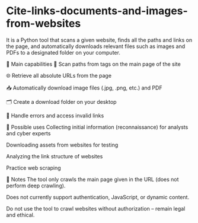 # Cite-links-documents-and-images-from-websites
It is a Python tool that scans a given website, finds all the paths and links on the page, and automatically downloads relevant files such as images and PDFs to a designated folder on your computer.

🚀 Main capabilities
🔎 Scan paths from  tags on the main page of the site

🌐 Retrieve all absolute URLs from the page

📥 Automatically download image files (.jpg, .png, etc.) and PDF

🗂 Create a download folder on your desktop

📛 Handle errors and access invalid links

🧱 Possible uses
Collecting initial information (reconnaissance) for analysts and cyber experts

Downloading assets from websites for testing

Analyzing the link structure of websites

Practice web scraping

📌 Notes
The tool only crawls the main page given in the URL (does not perform deep crawling).

Does not currently support authentication, JavaScript, or dynamic content.

Do not use the tool to crawl websites without authorization – remain legal and ethical.
